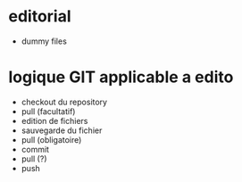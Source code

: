 # editorial
- dummy files


# logique GIT applicable a edito
- checkout du repository
- pull (facultatif)
- edition de fichiers
- sauvegarde du fichier
- pull (obligatoire)
- commit 
- pull (?)
- push
